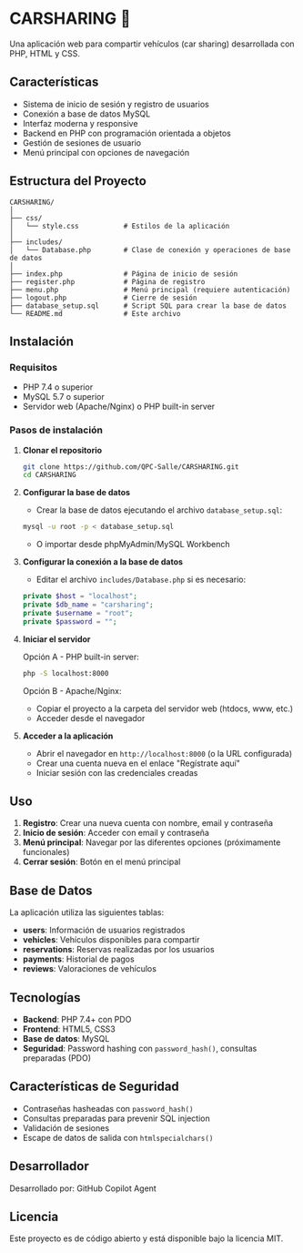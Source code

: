 # CARSHARING 🚗

Una aplicación web para compartir vehículos (car sharing) desarrollada con PHP, HTML y CSS.

## Características

- Sistema de inicio de sesión y registro de usuarios
- Conexión a base de datos MySQL
- Interfaz moderna y responsive
- Backend en PHP con programación orientada a objetos
- Gestión de sesiones de usuario
- Menú principal con opciones de navegación

## Estructura del Proyecto

```
CARSHARING/
│
├── css/
│   └── style.css           # Estilos de la aplicación
│
├── includes/
│   └── Database.php        # Clase de conexión y operaciones de base de datos
│
├── index.php               # Página de inicio de sesión
├── register.php            # Página de registro
├── menu.php                # Menú principal (requiere autenticación)
├── logout.php              # Cierre de sesión
├── database_setup.sql      # Script SQL para crear la base de datos
└── README.md               # Este archivo
```

## Instalación

### Requisitos
- PHP 7.4 o superior
- MySQL 5.7 o superior
- Servidor web (Apache/Nginx) o PHP built-in server

### Pasos de instalación

1. **Clonar el repositorio**
   ```bash
   git clone https://github.com/QPC-Salle/CARSHARING.git
   cd CARSHARING
   ```

2. **Configurar la base de datos**
   - Crear la base de datos ejecutando el archivo `database_setup.sql`:
   ```bash
   mysql -u root -p < database_setup.sql
   ```
   
   - O importar desde phpMyAdmin/MySQL Workbench

3. **Configurar la conexión a la base de datos**
   - Editar el archivo `includes/Database.php` si es necesario:
   ```php
   private $host = "localhost";
   private $db_name = "carsharing";
   private $username = "root";
   private $password = "";
   ```

4. **Iniciar el servidor**
   
   Opción A - PHP built-in server:
   ```bash
   php -S localhost:8000
   ```
   
   Opción B - Apache/Nginx:
   - Copiar el proyecto a la carpeta del servidor web (htdocs, www, etc.)
   - Acceder desde el navegador

5. **Acceder a la aplicación**
   - Abrir el navegador en `http://localhost:8000` (o la URL configurada)
   - Crear una cuenta nueva en el enlace "Regístrate aquí"
   - Iniciar sesión con las credenciales creadas

## Uso

1. **Registro**: Crear una nueva cuenta con nombre, email y contraseña
2. **Inicio de sesión**: Acceder con email y contraseña
3. **Menú principal**: Navegar por las diferentes opciones (próximamente funcionales)
4. **Cerrar sesión**: Botón en el menú principal

## Base de Datos

La aplicación utiliza las siguientes tablas:

- **users**: Información de usuarios registrados
- **vehicles**: Vehículos disponibles para compartir
- **reservations**: Reservas realizadas por los usuarios
- **payments**: Historial de pagos
- **reviews**: Valoraciones de vehículos

## Tecnologías

- **Backend**: PHP 7.4+ con PDO
- **Frontend**: HTML5, CSS3
- **Base de datos**: MySQL
- **Seguridad**: Password hashing con `password_hash()`, consultas preparadas (PDO)

## Características de Seguridad

- Contraseñas hasheadas con `password_hash()`
- Consultas preparadas para prevenir SQL injection
- Validación de sesiones
- Escape de datos de salida con `htmlspecialchars()`

## Desarrollador

Desarrollado por: GitHub Copilot Agent

## Licencia

Este proyecto es de código abierto y está disponible bajo la licencia MIT.